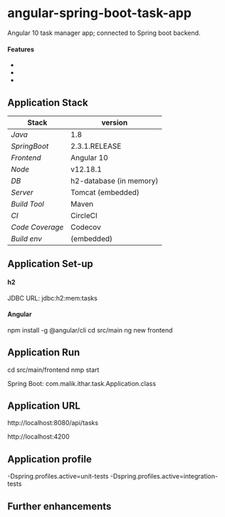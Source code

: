 # angular-spring-boot-task-app 

Angular 10 task manager app; connected to Spring boot backend.  

#### Features 
- 
- 
-  

## 

## Application Stack

Stack  | version |
--- | --- |  
*Java* | 1.8 
*SpringBoot* |  2.3.1.RELEASE
*Frontend* | Angular 10
*Node* | v12.18.1
*DB* | h2-database (in memory)
*Server* | Tomcat (embedded)
*Build Tool* | Maven
*CI* | CircleCI  
*Code Coverage* | Codecov
*Build env* | (embedded)

## Application Set-up

#### h2
JDBC URL: jdbc:h2:mem:tasks

#### Angular
npm install -g @angular/cli
cd src/main
ng new frontend

## Application Run
cd src/main/frontend
nmp start 

Spring Boot: com.malik.ithar.task.Application.class

## Application URL
http://localhost:8080/api/tasks

http://localhost:4200

## Application profile
-Dspring.profiles.active=unit-tests
-Dspring.profiles.active=integration-tests

## Further enhancements 
